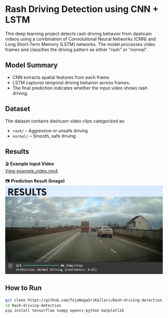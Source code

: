 # Rash Driving Detection using CNN + LSTM

This deep learning project detects rash driving behavior from dashcam videos using a combination of Convolutional Neural Networks (CNN) and Long Short-Term Memory (LSTM) networks. The model processes video frames and classifies the driving pattern as either "rash" or "normal".

## Model Summary

- CNN extracts spatial features from each frame.
- LSTM captures temporal driving behavior across frames.
- The final prediction indicates whether the input video shows rash driving.

## Dataset

The dataset contains dashcam video clips categorized as:
- `rash/` – Aggressive or unsafe driving
- `normal/` – Smooth, safe driving


## Results

🎬 **Example Input Video**  
[View example_video.mp4](truePositive.mp4)

📷 **Prediction Result (Image)**  
![Prediction Result](https://github.com/TejaNagaSriKallari/Rash-driving-detection/raw/main/result1.png)



## How to Run

```bash
git clone https://github.com/TejaNagaSriKallari/Rash-driving-detection.git
cd Rash-driving-detection
pip install tensorflow numpy opencv-python matplotlib


